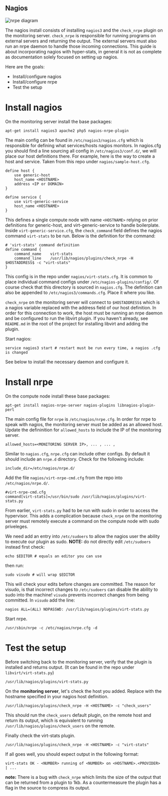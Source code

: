 Nagios
------

![nrpe diagram](https://exchange.nagios.org/components/com_mtree/img/listings/m/93.png)

The nagios install consists of installing `nagios3` and the `check_nrpe`
plugin on the monitoring server. `check_nrpe` is responsible for running
programs on external servers and returning the output. The external servers
must also run an nrpe daemon to handle those incoming connections. This guide
is about incorporating nagios with hyper-stats, in general it is not as
complete as documentation solely focused on setting up nagios.

Here are the goals:

- Install/configure nagios
- Install/configure nrpe
- Test the setup


# Install nagios

On the monitoring server install the base packages:
``` 
apt-get install nagios3 apache2 php5 nagios-nrpe-plugin
```

The main config can be found in `/etc/nagios3/nagios.cfg` which is responsible
for defining what services/hosts nagios monitors. In nagios.cfg you should
find a line sourcing all config in `/etc/nagios3/conf.d/`, we will place our
host definitions there. For example, here is the way to create a host and
service. Taken from this repo under `nagios/sample-host.cfg`.
```
define host {
    use generic-host
    host_name <HOSTNAME> 
    address <IP or DOMAIN>
}

define service {
    use virt-generic-service
    host_name <HOSTNAME>
}
```
This defines a single compute node with name `<HOSTNAME>` relying on prior
definitions for generic-host, and virt-generic-service to handle 
boilerplate. Inside `virt-generic-service.cfg`, the `check_command` field defines the
nagios command `virt-stats` to be run. Below is the definition for the command:

```
# 'virt-stats' command definition
define command {
    command_name    virt-stats
    command_line    /usr/lib/nagios/plugins/check_nrpe -H $HOSTADDRESS$ -c "virt-stats" 
}
```

This config is in the repo under `nagios/virt-stats.cfg`. It is common to
place individual command configs under `/etc/nagios-plugins/config/`. Of
course check that this directory is sourced in `nagios.cfg`. The definition can also be
appended to `/etc/nagios3/commands.cfg`. Place it where you like.

`check_nrpe` on the monitoring server will connect to `$HOSTADDRESS$` which is
a nagios variable replaced with the address field of our host definition. In
order for this connection to work, the host must be running an nrpe daemon and
be configured to run the libvirt plugin. If you haven't already, see `README.md`
in the root of the project for installing libvirt and adding the plugin. 

Start nagios:
```
service nagios3 start # restart must be run every time, a nagios .cfg is changed
```

See below to install the necessary daemon and configure it.

# Install nrpe

On the compute node install these base packages:

```
apt-get install nagios-nrpe-server nagios-plugins libnagios-plugin-perl
```
The main config file for `nrpe` is `/etc/nagios/nrpe.cfg`. In order for nrpe
to speak with nagios, the monitoring server must be added as an allowed host. 
Update the defininition for `allowed_hosts` to include the IP of the monitoring server.
```
allowed_hosts=<MONITORING SERVER IP>, ... , ... ,
```
Similar to `nagios.cfg`, `nrpe.cfg` can include other configs. By default it
should include an `nrpe.d` directory. Check for the following include:
```
include_dir=/etc/nagios/nrpe.d/
```

Add the file `nagios/virt-nrpe-cmd.cfg` from the repo into
`/etc/nagios/nrpe.d/`.
```
#virt-nrpe-cmd.cfg
command[virt-stats]=/usr/bin/sudo /usr/lib/nagios/plugins/virt-stats.py
```
From earlier, `virt-stats.py` had to be run with sudo in order to access the
hypervisor. This adds a complication because `check_nrpe` on the monitoring
server must remotely execute a command on the compute node with sudo
priveleges.

We need add an entry into `/etc/sudoers` to allow the nagios user the ability
to execute our plugin as sudo. **NOTE:** do not directly edit `/etc/sudoers`
instead first check:
```
echo $EDITOR # equals an editor you can use
```
then run:
```
sudo visudo # will wrap $EDITOR 
```
This will check your edits before changes are committed. The reason for
visudo, is that incorrect changes to `/etc/sudoers` can disable the ability
to sudo into the machine! `visudo` prevents incorrect changes from being
committed. In `visudo` add the line:
```
nagios ALL=(ALL) NOPASSWD: /usr/lib/nagios/plugins/virt-stats.py
```
Start nrpe.
```
/usr/sbin/nrpe -c /etc/nagios/nrpe.cfg -d 
```
# Test the setup

Before switching back to the monitoring server, verify that the plugin is
installed and returns output. (It can be found in the repo under
`libvirt/virt-stats.py`)
```
/usr/lib/nagios/plugins/virt-stats.py
```

On the **monitoring server**, let's check the host you added. Replace <HOSTNAME> with
the hostname specified in your nagios host definition.
```
/usr/lib/nagios/plugins/check_nrpe -H <HOSTNAME> -c "check_users"
```
This should run the `check_users` default plugin, on the remote host and
return its output, which is equivalent to running
`/usr/lib/nagios/plugins/check_users` on the remote.

Finally check the virt-stats plugin.
```
/usr/lib/nagios/plugins/check_nrpe -H <HOSTNAME> -c "virt-stats"
```
If all goes well, you should expect output in the following format:
```
virt-stats OK - <NUMBER> running of <NUMBER> on <HOSTNAME>.<PROVIDER> | ...
```

**note:** There is a bug with `check_nrpe` which limits the size of the
output that can
be returned from a plugin to 1kb. As a countermeasure the plugin has a flag in
the source to compress its
output.
